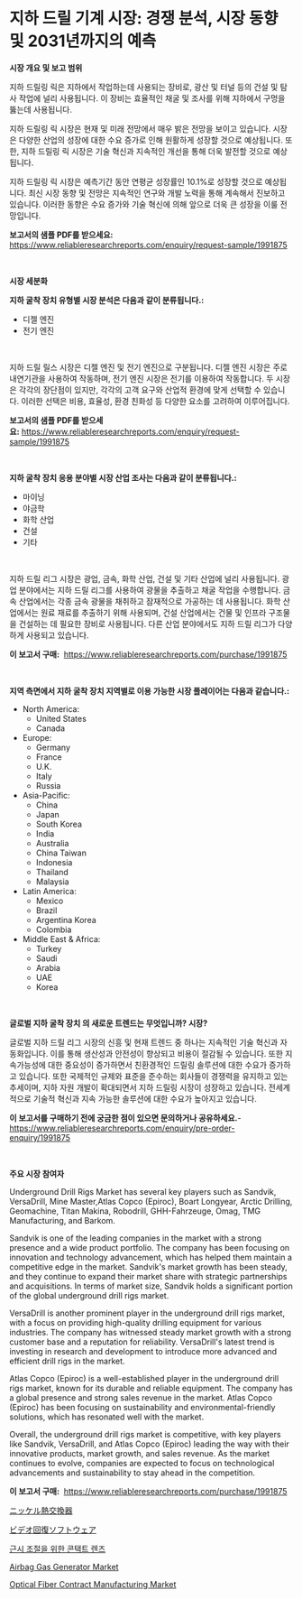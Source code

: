 <p><h1>지하 드릴 기계 시장: 경쟁 분석, 시장 동향 및 2031년까지의 예측</h1></p><p><strong>시장 개요 및 보고 범위</strong></p>
<p><p>지하 드릴링 릭은 지하에서 작업하는데 사용되는 장비로, 광산 및 터널 등의 건설 및 탐사 작업에 널리 사용됩니다. 이 장비는 효율적인 채굴 및 조사를 위해 지하에서 구멍을 뚫는데 사용됩니다. </p><p>지하 드릴링 릭 시장은 현재 및 미래 전망에서 매우 밝은 전망을 보이고 있습니다. 시장은 다양한 산업의 성장에 대한 수요 증가로 인해 원활하게 성장할 것으로 예상됩니다. 또한, 지하 드릴링 릭 시장은 기술 혁신과 지속적인 개선을 통해 더욱 발전할 것으로 예상됩니다.</p><p>지하 드릴링 릭 시장은 예측기간 동안 연평균 성장률인 10.1%로 성장할 것으로 예상됩니다. 최신 시장 동향 및 전망은 지속적인 연구와 개발 노력을 통해 계속해서 진보하고 있습니다. 이러한 동향은 수요 증가와 기술 혁신에 의해 앞으로 더욱 큰 성장을 이룰 전망입니다.</p></p>
<p><strong>보고서의 샘플 PDF를 받으세요:</strong> <a href="https://www.reliableresearchreports.com/enquiry/request-sample/1991875">https://www.reliableresearchreports.com/enquiry/request-sample/1991875</a></p>
<p>&nbsp;</p>
<p><strong>시장 세분화</strong></p>
<p><strong>지하 굴착 장치 유형별 시장 분석은 다음과 같이 분류됩니다.:</strong></p>
<p><ul><li>디젤 엔진</li><li>전기 엔진</li></ul></p>
<p>&nbsp;</p>
<p><p>지하 드릴 릴스 시장은 디젤 엔진 및 전기 엔진으로 구분됩니다. 디젤 엔진 시장은 주로 내연기관을 사용하여 작동하며, 전기 엔진 시장은 전기를 이용하여 작동합니다. 두 시장은 각각의 장단점이 있지만, 각각의 고객 요구와 산업적 환경에 맞게 선택할 수 있습니다. 이러한 선택은 비용, 효율성, 환경 친화성 등 다양한 요소를 고려하여 이루어집니다.</p></p>
<p><strong>보고서의 샘플 PDF를 받으세요:</strong>&nbsp;<a href="https://www.reliableresearchreports.com/enquiry/request-sample/1991875">https://www.reliableresearchreports.com/enquiry/request-sample/1991875</a></p>
<p>&nbsp;</p>
<p><strong> 지하 굴착 장치 응용 분야별 시장 산업 조사는 다음과 같이 분류됩니다.:</strong></p>
<p><ul><li>마이닝</li><li>야금학</li><li>화학 산업</li><li>건설</li><li>기타</li></ul></p>
<p>&nbsp;</p>
<p><p>지하 드릴 리그 시장은 광업, 금속, 화학 산업, 건설 및 기타 산업에 널리 사용됩니다. 광업 분야에서는 지하 드릴 리그를 사용하여 광물을 추출하고 채굴 작업을 수행합니다. 금속 산업에서는 각종 금속 광물을 채취하고 잠재적으로 가공하는 데 사용됩니다. 화학 산업에서는 원료 재료를 추출하기 위해 사용되며, 건설 산업에서는 건물 및 인프라 구조물을 건설하는 데 필요한 장비로 사용됩니다. 다른 산업 분야에서도 지하 드릴 리그가 다양하게 사용되고 있습니다.</p></p>
<p><strong>이 보고서 구매:</strong>&nbsp; <a href="https://www.reliableresearchreports.com/purchase/1991875">https://www.reliableresearchreports.com/purchase/1991875</a></p>
<p>&nbsp;</p>
<p><strong>지역 측면에서 지하 굴착 장치 지역별로 이용 가능한 시장 플레이어는 다음과 같습니다.:</strong></p>
<p><ul>
    <li>
        North America:
        <ul>
            <li>United States</li>
            <li>Canada</li>
        </ul>
    </li>
    <li>
        Europe:
        <ul>
            <li>Germany</li>
            <li>France</li>
            <li>U.K.</li>
            <li>Italy</li>
            <li>Russia</li>
        </ul>
    </li>
    <li>
        Asia-Pacific:
        <ul>
            <li>China</li>
            <li>Japan</li>
            <li>South Korea</li>
            <li>India</li>
            <li>Australia</li>
            <li>China Taiwan</li>
            <li>Indonesia</li>
            <li>Thailand</li>
            <li>Malaysia</li>
        </ul>
    </li>
    <li>
        Latin America:
        <ul>
            <li>Mexico</li>
            <li>Brazil</li>
            <li>Argentina Korea</li>
            <li>Colombia</li>
        </ul>
    </li>
    <li>
        Middle East & Africa:
        <ul>
            <li>Turkey</li>
            <li>Saudi</li>
            <li>Arabia</li>
            <li>UAE</li>
            <li>Korea</li>
        </ul>
    </li>
    </ul></p>
<p>&nbsp;</p>
<p><strong>글로벌 지하 굴착 장치 의 새로운 트렌드는 무엇입니까? 시장?</strong></p>
<p><p>글로벌 지하 드릴 리그 시장의 신흥 및 현재 트렌드 중 하나는 지속적인 기술 혁신과 자동화입니다. 이를 통해 생산성과 안전성이 향상되고 비용이 절감될 수 있습니다. 또한 지속가능성에 대한 중요성이 증가하면서 친환경적인 드릴링 솔루션에 대한 수요가 증가하고 있습니다. 또한 국제적인 규제와 표준을 준수하는 회사들이 경쟁력을 유지하고 있는 추세이며, 지하 자원 개발이 확대되면서 지하 드릴링 시장이 성장하고 있습니다. 전세계적으로 기술적 혁신과 지속 가능한 솔루션에 대한 수요가 높아지고 있습니다.</p></p>
<p><strong>이 보고서를 구매하기 전에 궁금한 점이 있으면 문의하거나 공유하세요.</strong>- <a href="https://www.reliableresearchreports.com/enquiry/pre-order-enquiry/1991875">https://www.reliableresearchreports.com/enquiry/pre-order-enquiry/1991875</a></p>
<p>&nbsp;</p>
<p><strong>주요 시장 참여자</strong></p>
<p><p>Underground Drill Rigs Market has several key players such as Sandvik, VersaDrill, Mine Master,Atlas Copco (Epiroc), Boart Longyear, Arctic Drilling, Geomachine, Titan Makina, Robodrill, GHH-Fahrzeuge, Omag, TMG Manufacturing, and Barkom.</p><p>Sandvik is one of the leading companies in the market with a strong presence and a wide product portfolio. The company has been focusing on innovation and technology advancement, which has helped them maintain a competitive edge in the market. Sandvik's market growth has been steady, and they continue to expand their market share with strategic partnerships and acquisitions. In terms of market size, Sandvik holds a significant portion of the global underground drill rigs market.</p><p>VersaDrill is another prominent player in the underground drill rigs market, with a focus on providing high-quality drilling equipment for various industries. The company has witnessed steady market growth with a strong customer base and a reputation for reliability. VersaDrill's latest trend is investing in research and development to introduce more advanced and efficient drill rigs in the market.</p><p>Atlas Copco (Epiroc) is a well-established player in the underground drill rigs market, known for its durable and reliable equipment. The company has a global presence and strong sales revenue in the market. Atlas Copco (Epiroc) has been focusing on sustainability and environmental-friendly solutions, which has resonated well with the market.</p><p>Overall, the underground drill rigs market is competitive, with key players like Sandvik, VersaDrill, and Atlas Copco (Epiroc) leading the way with their innovative products, market growth, and sales revenue. As the market continues to evolve, companies are expected to focus on technological advancements and sustainability to stay ahead in the competition.</p></p>
<p><strong>이 보고서 구매:</strong>&nbsp;&nbsp;<a href="https://www.reliableresearchreports.com/purchase/1991875">https://www.reliableresearchreports.com/purchase/1991875</a></p>
<p><p><a href="https://medium.com/@solomonbode85/%E3%83%8B%E3%83%83%E3%82%B1%E3%83%AB%E7%86%B1%E4%BA%A4%E6%8F%9B%E6%A9%9F%E5%B8%82%E5%A0%B4%E5%88%86%E6%9E%90-%E3%81%9D%E3%81%AEcagr-%E5%B8%82%E5%A0%B4%E3%82%BB%E3%82%B0%E3%83%A1%E3%83%B3%E3%83%86%E3%83%BC%E3%82%B7%E3%83%A7%E3%83%B3-%E3%81%8A%E3%82%88%E3%81%B3%E3%82%B0%E3%83%AD%E3%83%BC%E3%83%90%E3%83%AB%E7%94%A3%E6%A5%AD%E6%A6%82%E8%A6%81-3b2afca6a360">ニッケル熱交換器</a></p><p><a href="https://github.com/EthanMorar2011/Market-Research-Report-List-1/blob/main/57782739658.md">ビデオ回復ソフトウェア</a></p><p><a href="https://medium.com/@mayekuhic00/%ED%86%B5%EC%A0%9C-%EA%B7%BC%EC%8B%9C%EB%A5%BC-%EC%9C%84%ED%95%9C-%EC%BD%98%ED%83%9D%ED%8A%B8%EB%A0%8C%EC%A6%88-%EC%8B%9C%EC%9E%A5-%EB%B6%84%EC%84%9D-%EA%B7%B8-%EC%97%B0%ED%8F%89%EA%B7%A0-%EC%84%B1%EC%9E%A5%EB%A5%A0-%EC%8B%9C%EC%9E%A5-%EC%84%B8%EB%B6%84%ED%99%94-%EB%B0%8F-%EC%84%B8%EA%B3%84-%EC%82%B0%EC%97%85-%EA%B0%9C%EC%9A%94-c1136d83672b">근시 조절을 위한 콘택트 렌즈</a></p><p><a href="https://issuu.com/reportprime-2/docs/airbag-gas-generator-market-size-2030.pptx">Airbag Gas Generator Market</a></p><p><a href="https://github.com/Paul14Anderson63/Market-Research-Report-List-3/blob/main/optical-fiber-contract-manufacturing-market.md">Optical Fiber Contract Manufacturing Market</a></p></p>
